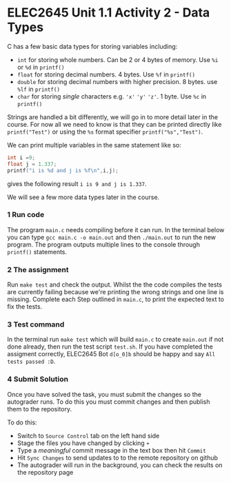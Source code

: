 # ELEC2645 Unit 1.1 Activity 2 - Data Types

C has a few basic data types for storing variables including:
- `int` for storing whole numbers. Can be 2 or 4 bytes of memory. Use `%i` or `%d` in `printf()`
- `float` for storing decimal numbers. 4 bytes. Use `%f` in `printf()`
- `double` for storing decimal numbers with higher precision. 8 bytes. use `%lf` in `printf()`
- `char` for storing _single_ characters e.g. `'x'` `'y'` `'z'`. 1 byte. Use `%c` in `printf()`

Strings are handled a bit differently, we will go in to more detail later in the course. For now all we need to know is that they can be printed directly like `printf("Test")` or using the `%s` format specifier `printf("%s","Test")`.

We can print multiple variables in the same statement like so: 
```c
int i =9;
float j = 1.337;
printf("i is %d and j is %f\n",i,j);
```
gives the following result `i is 9 and j is 1.337`.

We will see a few more data types later in the course.

### 1 Run code
The program `main.c` needs compiling before it can run. In the terminal below you can type `gcc main.c -o main.out` and then `./main.out` to run the new program. The program outputs multiple lines to the console through `printf()` statements.

### 2 The assignment
Run `make test` and check the output. Whilst the the code compiles the tests are currently failing because we're printing the wrong strings and one line is missing. Complete each Step outlined in `main.c`, to print the expected text to fix the tests. 

### 3 Test command
In the terminal run `make test` which will build `main.c` to create `main.out` if not done already, then run the test script `test.sh`. If you have completed the assigment correctly, ELEC2645 Bot `d[o_0]b` should be happy and say `All tests passed :D`. 

### 4 Submit Solution
Once you have solved the task, you must submit the changes so the autograder runs. To do this you must commit changes and then publish them to the repository. 

To do this:
- Switch to `Source Control` tab on the left hand side
- Stage the files you have changed by clicking `+`
- Type a _meaningful_ commit message in the text box then hit `Commit`
- Hit `Sync Changes` to send updates to to the remote repository on github
- The autograder will run in the background, you can check the results on the repository page